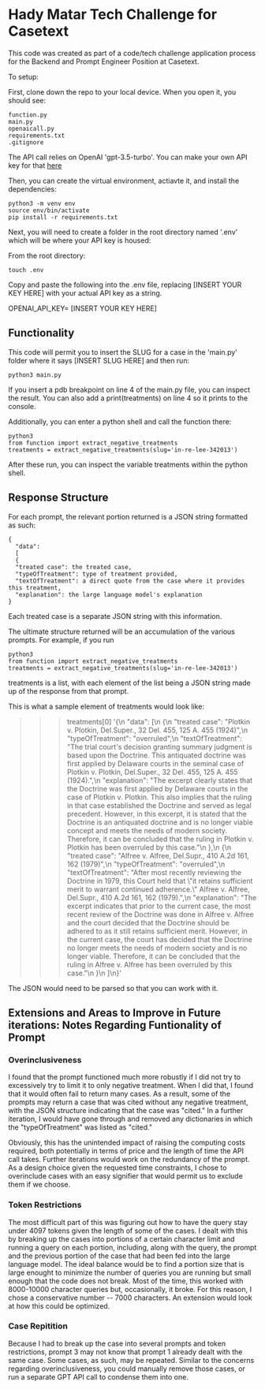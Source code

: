 # Hady Matar Tech Challenge for Casetext

This code was created as part of a code/tech challenge application process for the Backend and Prompt Engineer Position at Casetext. 

To setup: 

First, clone down the repo to your local device. When you open it, you should see: 
```
function.py 
main.py 
openaicall.py 
requirements.txt
.gitignore 
``` 

The API call relies on OpenAI 'gpt-3.5-turbo'. You can make your own API key for that [here](https://platform.openai.com/account/api-keys)

Then, you can create the virtual environment, actiavte it, and install the dependencies: 

```
python3 -m venv env 
source env/bin/activate
pip install -r requirements.txt
```

Next, you will need to create a folder in the root directory named '.env' which will be where your API key is housed: 

From the root directory: 
```
touch .env
```

Copy and paste the following into the .env file, replacing [INSERT YOUR KEY HERE] with your actual API key as a string. 

OPENAI_API_KEY= [INSERT YOUR KEY HERE]

## Functionality 

This code will permit you to insert the SLUG for a case in the 'main.py' folder where it says [INSERT SLUG HERE] and then run: 

```
python3 main.py 
```
If you insert a pdb breakpoint on line 4 of the main.py file, you can inspect the result. You can also add a print(treatments) on line 4 so it prints to the console. 

Additionally, you can enter a python shell and call the function there: 

```
python3
from function import extract_negative_treatments
treatments = extract_negative_treatments(slug='in-re-lee-342013')
```
After these run, you can inspect the variable treatments within the python shell. 

## Response Structure

For each prompt, the relevant portion returned is a JSON string formatted as such: 

```
{
  "data":
  [
  {
  "treated case": the treated case,
  "typeOfTreatment": type of treatment provided, 
  "textOfTreatment": a direct quote from the case where it provides this treatment, 
  "explanation": the large language model's explanation  
}
```
Each treated case is a separate JSON string with this information. 

The ultimate structure returned will be an accumulation of the various prompts. For example, if you run 

```
python3
from function import extract_negative_treatments
treatments = extract_negative_treatments(slug='in-re-lee-342013')
```
treatments is a list, with each element of the list being a JSON string made up of the response from that prompt. 

This is what a sample element of treatments would look like: 


>>> treatments[0]
'{\n  "data": [\n    {\n      "treated case": "Plotkin v. Plotkin, Del.Super., 32 Del. 455, 125 A. 455 (1924)",\n      "typeOfTreatment": "overruled",\n      "textOfTreatment": "The trial court\'s decision granting summary judgment is based upon the Doctrine. This antiquated doctrine was first applied by Delaware courts in the seminal case of Plotkin v. Plotkin, Del.Super., 32 Del. 455, 125 A. 455 (1924).",\n      "explanation": "The excerpt clearly states that the Doctrine was first applied by Delaware courts in the case of Plotkin v. Plotkin. This also implies that the ruling in that case established the Doctrine and served as legal precedent. However, in this excerpt, it is stated that the Doctrine is an antiquated doctrine and is no longer viable concept and meets the needs of modern society. Therefore, it can be concluded that the ruling in Plotkin v. Plotkin has been overruled by this case."\n    },\n    {\n      "treated case": "Alfree v. Alfree, Del.Supr., 410 A.2d 161, 162 (1979)",\n      "typeOfTreatment": "overruled",\n      "textOfTreatment": "After most recently reviewing the Doctrine in 1979, this Court held that \\"it retains sufficient merit to warrant continued adherence.\\" Alfree v. Alfree, Del.Supr., 410 A.2d 161, 162 (1979).",\n      "explanation": "The excerpt indicates that prior to the current case, the most recent review of the Doctrine was done in Alfree v. Alfree and the court decided that the Doctrine should be adhered to as it still retains sufficient merit. However, in the current case, the court has decided that the Doctrine no longer meets the needs of modern society and is no longer viable. Therefore, it can be concluded that the ruling in Alfree v. Alfree has been overruled by this case."\n    }\n  ]\n}'


The JSON would need to be parsed so that you can work with it. 

## Extensions and Areas to Improve in Future iterations: Notes Regarding Funtionality of Prompt 

### Overinclusiveness 

I found that the prompt functioned much more robustly if I did not try to excessively try to limit it to only negative treatment. When I did that, I found that it would often fail to return many cases. As a result, some of the prompts may return a case that was cited without any negative treatment, with the JSON structure indicating that the case was "cited." In a further iteration, I would have gone through and removed any dictionaries in which the "typeOfTreatment" was listed as "cited."

Obviously, this has the unintended impact of raising the computing costs required, both potentially in terms of price and the length of time the API call takes. Further iterations would work on the redundancy of the prompt. As a design choice given the requested time constraints, I chose to overinclude cases with an easy signifier that would permit us to exclude them if we choose. 

### Token Restrictions 

The most difficult part of this was figuring out how to have the query stay under 4097 tokens given the length of some of the cases. I dealt with this by breaking up the cases into portions of a certain character limit and running a query on each portion, including, along with the query, the prompt and the previous portion of the case that had been fed into the large language model. The ideal balance would be to find a portion size that is large enought to minimize the number of queries you are running but small enough that the code does not break. Most of the time, this worked with 8000-10000 character queries but, occasionally, it broke. For this reason, I chose a conservative number -- 7000 characters. An extension would look at how this could be optimized. 

### Case Repitition 

Because I had to break up the case into several prompts and token restrictions, prompt 3 may not know that prompt 1 already dealt with the same case. Some cases, as such, may be repeated. Similar to the concerns regarding overinclusiveness, you could manually remove those cases, or run a separate GPT API call to condense them into one. 


